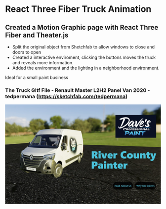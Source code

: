 # React Three Fiber Truck Animation

## Created a Motion Graphic page with React Three Fiber and Theater.js

- Split the original object from Shetchfab to allow windows to close and doors to open
- Created a interactive enviroment, clicking the buttons moves the truck and reveals more information.
- Added the environment and the lighting in a neighborhood environment.

Ideal for a small paint business

### The Truck Gltf File - Renault Master L2H2 Panel Van 2020 - tedpermana (https://sketchfab.com/tedpermana)

![Delivery Truck in a Park](/public/images/Paint-Van-Business.jpg)
